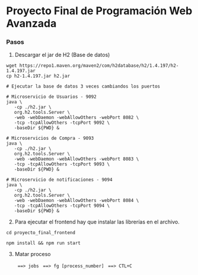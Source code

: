 # Proyecto Final de Programación Web Avanzada

### Pasos
1. Descargar el jar de H2 (Base de datos)

```shell script
wget https://repo1.maven.org/maven2/com/h2database/h2/1.4.197/h2-1.4.197.jar
cp h2-1.4.197.jar h2.jar

# Ejecutar la base de datos 3 veces cambiandos los puertos 

# Microservicio de Usuarios - 9092
java \
   -cp ./h2.jar \
   org.h2.tools.Server \
   -web -webDaemon -webAllowOthers -webPort 8082 \
   -tcp -tcpAllowOthers -tcpPort 9092 \
   -baseDir ${PWD} &

# Microservicios de Compra - 9093
java \
   -cp ./h2.jar \
   org.h2.tools.Server \
   -web -webDaemon -webAllowOthers -webPort 8083 \
   -tcp -tcpAllowOthers -tcpPort 9093 \
   -baseDir ${PWD} &

# Microservicio de notificaciones - 9094
java \
   -cp ./h2.jar \
   org.h2.tools.Server \
   -web -webDaemon -webAllowOthers -webPort 8084 \
   -tcp -tcpAllowOthers -tcpPort 9094 \
   -baseDir ${PWD} &
```


2. Para ejecutar el frontend hay que instalar las librerías en el archivo.

`cd proyecto_final_frontend`

`npm install && npm run start`

3. Matar proceso 

   ` ==> jobs`
   ` ==> fg [process_number]`
   ` ==> CTL+C`
    









